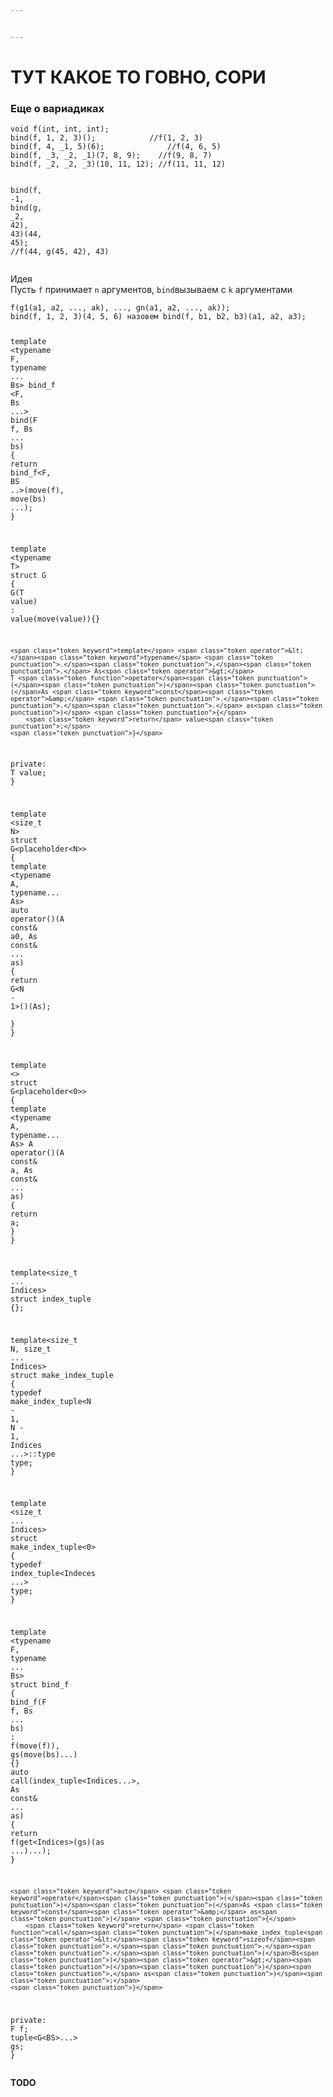 ```yaml
---


---
```


<h1 id="тут-какое-то-говно-сори">ТУТ КАКОЕ ТО ГОВНО, СОРИ</h1>
<h3 id="еще-о-вариадиках">Еще о вариадиках</h3>
<pre class=" language-cpp"><code class="prism  language-cpp"><span class="token keyword">void</span> <span class="token function">f</span><span class="token punctuation">(</span><span class="token keyword">int</span><span class="token punctuation">,</span> <span class="token keyword">int</span><span class="token punctuation">,</span> <span class="token keyword">int</span><span class="token punctuation">)</span><span class="token punctuation">;</span>
<span class="token function">bind</span><span class="token punctuation">(</span>f<span class="token punctuation">,</span> <span class="token number">1</span><span class="token punctuation">,</span> <span class="token number">2</span><span class="token punctuation">,</span> <span class="token number">3</span><span class="token punctuation">)</span><span class="token punctuation">(</span><span class="token punctuation">)</span><span class="token punctuation">;</span> 			 <span class="token comment">//f(1, 2, 3)</span>
<span class="token function">bind</span><span class="token punctuation">(</span>f<span class="token punctuation">,</span> <span class="token number">4</span><span class="token punctuation">,</span> _1<span class="token punctuation">,</span> <span class="token number">5</span><span class="token punctuation">)</span><span class="token punctuation">(</span><span class="token number">6</span><span class="token punctuation">)</span><span class="token punctuation">;</span> 			 <span class="token comment">//f(4, 6, 5)</span>
<span class="token function">bind</span><span class="token punctuation">(</span>f<span class="token punctuation">,</span> _3<span class="token punctuation">,</span> _2<span class="token punctuation">,</span> _1<span class="token punctuation">)</span><span class="token punctuation">(</span><span class="token number">7</span><span class="token punctuation">,</span> <span class="token number">8</span><span class="token punctuation">,</span> <span class="token number">9</span><span class="token punctuation">)</span><span class="token punctuation">;</span>    <span class="token comment">//f(9, 8, 7)</span>
<span class="token function">bind</span><span class="token punctuation">(</span>f<span class="token punctuation">,</span> _2<span class="token punctuation">,</span> _2<span class="token punctuation">,</span> _3<span class="token punctuation">)</span><span class="token punctuation">(</span><span class="token number">10</span><span class="token punctuation">,</span> <span class="token number">11</span><span class="token punctuation">,</span> <span class="token number">12</span><span class="token punctuation">)</span><span class="token punctuation">;</span> <span class="token comment">//f(11, 11, 12)</span>

<span class="token function">bind</span><span class="token punctuation">(</span>f<span class="token punctuation">,</span> <span class="token operator">-</span><span class="token number">1</span><span class="token punctuation">,</span> <span class="token function">bind</span><span class="token punctuation">(</span>g<span class="token punctuation">,</span> _2<span class="token punctuation">,</span> <span class="token number">42</span><span class="token punctuation">)</span><span class="token punctuation">,</span> <span class="token number">43</span><span class="token punctuation">)</span><span class="token punctuation">(</span><span class="token number">44</span><span class="token punctuation">,</span> <span class="token number">45</span><span class="token punctuation">)</span><span class="token punctuation">;</span> <span class="token comment">//f(44, g(45, 42), 43)</span>
</code></pre>
<p>Идея<br>
Пусть <code>f</code> принимает <code>n</code> аргументов, <code>bind</code>вызываем с <code>k</code> аргументами</p>
<pre class=" language-cpp"><code class="prism  language-cpp"><span class="token function">f</span><span class="token punctuation">(</span><span class="token function">g1</span><span class="token punctuation">(</span>a1<span class="token punctuation">,</span> a2<span class="token punctuation">,</span> <span class="token punctuation">.</span><span class="token punctuation">.</span><span class="token punctuation">.</span><span class="token punctuation">,</span> ak<span class="token punctuation">)</span><span class="token punctuation">,</span> <span class="token punctuation">.</span><span class="token punctuation">.</span><span class="token punctuation">.</span><span class="token punctuation">,</span> <span class="token function">gn</span><span class="token punctuation">(</span>a1<span class="token punctuation">,</span> a2<span class="token punctuation">,</span> <span class="token punctuation">.</span><span class="token punctuation">.</span><span class="token punctuation">.</span><span class="token punctuation">,</span> ak<span class="token punctuation">)</span><span class="token punctuation">)</span><span class="token punctuation">;</span>
<span class="token function">bind</span><span class="token punctuation">(</span>f<span class="token punctuation">,</span> <span class="token number">1</span><span class="token punctuation">,</span> <span class="token number">2</span><span class="token punctuation">,</span> <span class="token number">3</span><span class="token punctuation">)</span><span class="token punctuation">(</span><span class="token number">4</span><span class="token punctuation">,</span> <span class="token number">5</span><span class="token punctuation">,</span> <span class="token number">6</span><span class="token punctuation">)</span> назовем <span class="token function">bind</span><span class="token punctuation">(</span>f<span class="token punctuation">,</span> b1<span class="token punctuation">,</span> b2<span class="token punctuation">,</span> b3<span class="token punctuation">)</span><span class="token punctuation">(</span>a1<span class="token punctuation">,</span> a2<span class="token punctuation">,</span> a3<span class="token punctuation">)</span><span class="token punctuation">;</span>

<span class="token keyword">template</span> <span class="token operator">&lt;</span><span class="token keyword">typename</span> F<span class="token punctuation">,</span> <span class="token keyword">typename</span> <span class="token punctuation">.</span><span class="token punctuation">.</span><span class="token punctuation">.</span> Bs<span class="token operator">&gt;</span>
bind_f <span class="token operator">&lt;</span>F<span class="token punctuation">,</span> Bs <span class="token punctuation">.</span><span class="token punctuation">.</span><span class="token punctuation">.</span><span class="token operator">&gt;</span> <span class="token function">bind</span><span class="token punctuation">(</span>F f<span class="token punctuation">,</span> Bs <span class="token punctuation">.</span><span class="token punctuation">.</span><span class="token punctuation">.</span> bs<span class="token punctuation">)</span> <span class="token punctuation">{</span>
	<span class="token keyword">return</span> bind_f<span class="token operator">&lt;</span>F<span class="token punctuation">,</span> BS <span class="token punctuation">.</span><span class="token punctuation">.</span><span class="token operator">&gt;</span><span class="token punctuation">(</span><span class="token function">move</span><span class="token punctuation">(</span>f<span class="token punctuation">)</span><span class="token punctuation">,</span> <span class="token function">move</span><span class="token punctuation">(</span>bs<span class="token punctuation">)</span> <span class="token punctuation">.</span><span class="token punctuation">.</span><span class="token punctuation">.</span><span class="token punctuation">)</span><span class="token punctuation">;</span>
<span class="token punctuation">}</span>

<span class="token keyword">template</span> <span class="token operator">&lt;</span><span class="token keyword">typename</span> T<span class="token operator">&gt;</span>
<span class="token keyword">struct</span> G <span class="token punctuation">{</span>
	<span class="token function">G</span><span class="token punctuation">(</span>T value<span class="token punctuation">)</span> <span class="token operator">:</span> <span class="token function">value</span><span class="token punctuation">(</span><span class="token function">move</span><span class="token punctuation">(</span>value<span class="token punctuation">)</span><span class="token punctuation">)</span><span class="token punctuation">{</span><span class="token punctuation">}</span>
	
	<span class="token keyword">template</span> <span class="token operator">&lt;</span><span class="token keyword">typename</span> <span class="token punctuation">.</span><span class="token punctuation">.</span><span class="token punctuation">.</span> As<span class="token operator">&gt;</span>
	T <span class="token function">opetator</span><span class="token punctuation">(</span><span class="token punctuation">)</span><span class="token punctuation">(</span>As <span class="token keyword">const</span><span class="token operator">&amp;</span> <span class="token punctuation">.</span><span class="token punctuation">.</span><span class="token punctuation">.</span> as<span class="token punctuation">)</span> <span class="token punctuation">{</span>
		<span class="token keyword">return</span> value<span class="token punctuation">;</span>
	<span class="token punctuation">}</span>

<span class="token keyword">private</span><span class="token operator">:</span>
	T value<span class="token punctuation">;</span>
<span class="token punctuation">}</span>

<span class="token keyword">template</span> <span class="token operator">&lt;</span>size_t N<span class="token operator">&gt;</span>
<span class="token keyword">struct</span> G<span class="token operator">&lt;</span>placeholder<span class="token operator">&lt;</span>N<span class="token operator">&gt;&gt;</span> <span class="token punctuation">{</span>
	<span class="token keyword">template</span> <span class="token operator">&lt;</span><span class="token keyword">typename</span> A<span class="token punctuation">,</span> <span class="token keyword">typename</span><span class="token punctuation">.</span><span class="token punctuation">.</span><span class="token punctuation">.</span> As<span class="token operator">&gt;</span>
	<span class="token keyword">auto</span> <span class="token keyword">operator</span><span class="token punctuation">(</span><span class="token punctuation">)</span><span class="token punctuation">(</span>A <span class="token keyword">const</span><span class="token operator">&amp;</span> a0<span class="token punctuation">,</span> As <span class="token keyword">const</span><span class="token operator">&amp;</span> <span class="token punctuation">.</span><span class="token punctuation">.</span><span class="token punctuation">.</span> as<span class="token punctuation">)</span> <span class="token punctuation">{</span>
		<span class="token keyword">return</span> G<span class="token operator">&lt;</span>N <span class="token operator">-</span> <span class="token number">1</span><span class="token operator">&gt;</span><span class="token punctuation">(</span><span class="token punctuation">)</span><span class="token punctuation">(</span>As<span class="token punctuation">)</span><span class="token punctuation">;</span>	
	<span class="token punctuation">}</span>
<span class="token punctuation">}</span>

<span class="token keyword">template</span> <span class="token operator">&lt;</span><span class="token operator">&gt;</span>
<span class="token keyword">struct</span> G<span class="token operator">&lt;</span>placeholder<span class="token operator">&lt;</span><span class="token number">0</span><span class="token operator">&gt;&gt;</span> <span class="token punctuation">{</span>
	<span class="token keyword">template</span> <span class="token operator">&lt;</span><span class="token keyword">typename</span> A<span class="token punctuation">,</span> <span class="token keyword">typename</span><span class="token punctuation">.</span><span class="token punctuation">.</span><span class="token punctuation">.</span> As<span class="token operator">&gt;</span>
	A <span class="token keyword">operator</span><span class="token punctuation">(</span><span class="token punctuation">)</span><span class="token punctuation">(</span>A <span class="token keyword">const</span><span class="token operator">&amp;</span> a<span class="token punctuation">,</span> As <span class="token keyword">const</span><span class="token operator">&amp;</span> <span class="token punctuation">.</span><span class="token punctuation">.</span><span class="token punctuation">.</span> as<span class="token punctuation">)</span> <span class="token punctuation">{</span>
		<span class="token keyword">return</span> a<span class="token punctuation">;</span>	
	<span class="token punctuation">}</span>
<span class="token punctuation">}</span>

<span class="token keyword">template</span><span class="token operator">&lt;</span>size_t <span class="token punctuation">.</span><span class="token punctuation">.</span><span class="token punctuation">.</span> Indices<span class="token operator">&gt;</span>
<span class="token keyword">struct</span> index_tuple <span class="token punctuation">{</span><span class="token punctuation">}</span><span class="token punctuation">;</span>

<span class="token keyword">template</span><span class="token operator">&lt;</span>size_t N<span class="token punctuation">,</span> size_t <span class="token punctuation">.</span><span class="token punctuation">.</span><span class="token punctuation">.</span> Indices<span class="token operator">&gt;</span>
<span class="token keyword">struct</span> make_index_tuple <span class="token punctuation">{</span>
	<span class="token keyword">typedef</span> make_index_tuple<span class="token operator">&lt;</span>N <span class="token operator">-</span> <span class="token number">1</span><span class="token punctuation">,</span> N <span class="token operator">-</span> <span class="token number">1</span><span class="token punctuation">,</span> Indices <span class="token punctuation">.</span><span class="token punctuation">.</span><span class="token punctuation">.</span><span class="token operator">&gt;</span><span class="token operator">::</span>type type<span class="token punctuation">;</span>
<span class="token punctuation">}</span>

<span class="token keyword">template</span> <span class="token operator">&lt;</span>size_t <span class="token punctuation">.</span><span class="token punctuation">.</span><span class="token punctuation">.</span> Indices<span class="token operator">&gt;</span>
<span class="token keyword">struct</span> make_index_tuple<span class="token operator">&lt;</span><span class="token number">0</span><span class="token operator">&gt;</span> <span class="token punctuation">{</span>
	<span class="token keyword">typedef</span> index_tuple<span class="token operator">&lt;</span>Indeces <span class="token punctuation">.</span><span class="token punctuation">.</span><span class="token punctuation">.</span><span class="token operator">&gt;</span> type<span class="token punctuation">;</span>
<span class="token punctuation">}</span>

<span class="token keyword">template</span> <span class="token operator">&lt;</span><span class="token keyword">typename</span> F<span class="token punctuation">,</span> <span class="token keyword">typename</span> <span class="token punctuation">.</span><span class="token punctuation">.</span><span class="token punctuation">.</span> Bs<span class="token operator">&gt;</span>
<span class="token keyword">struct</span> bind_f <span class="token punctuation">{</span>
	<span class="token function">bind_f</span><span class="token punctuation">(</span>F f<span class="token punctuation">,</span> Bs <span class="token punctuation">.</span><span class="token punctuation">.</span><span class="token punctuation">.</span> bs<span class="token punctuation">)</span> <span class="token operator">:</span> <span class="token function">f</span><span class="token punctuation">(</span><span class="token function">move</span><span class="token punctuation">(</span>f<span class="token punctuation">)</span><span class="token punctuation">)</span><span class="token punctuation">,</span> <span class="token function">gs</span><span class="token punctuation">(</span><span class="token function">move</span><span class="token punctuation">(</span>bs<span class="token punctuation">)</span><span class="token punctuation">.</span><span class="token punctuation">.</span><span class="token punctuation">.</span><span class="token punctuation">)</span> <span class="token punctuation">{</span><span class="token punctuation">}</span>
	<span class="token keyword">auto</span> <span class="token function">call</span><span class="token punctuation">(</span>index_tuple<span class="token operator">&lt;</span>Indices<span class="token punctuation">.</span><span class="token punctuation">.</span><span class="token punctuation">.</span><span class="token operator">&gt;</span><span class="token punctuation">,</span> As <span class="token keyword">const</span><span class="token operator">&amp;</span> <span class="token punctuation">.</span><span class="token punctuation">.</span><span class="token punctuation">.</span> as<span class="token punctuation">)</span> <span class="token punctuation">{</span>
		<span class="token keyword">return</span> <span class="token function">f</span><span class="token punctuation">(</span>get<span class="token operator">&lt;</span>Indices<span class="token operator">&gt;</span><span class="token punctuation">(</span>gs<span class="token punctuation">)</span><span class="token punctuation">(</span>as <span class="token punctuation">.</span><span class="token punctuation">.</span><span class="token punctuation">.</span><span class="token punctuation">)</span><span class="token punctuation">.</span><span class="token punctuation">.</span><span class="token punctuation">.</span><span class="token punctuation">)</span><span class="token punctuation">;</span>
	<span class="token punctuation">}</span>

	<span class="token keyword">auto</span> <span class="token keyword">operator</span><span class="token punctuation">(</span><span class="token punctuation">)</span><span class="token punctuation">(</span>As <span class="token keyword">const</span><span class="token operator">&amp;</span> as<span class="token punctuation">)</span> <span class="token punctuation">{</span>
		<span class="token keyword">return</span> <span class="token function">call</span><span class="token punctuation">(</span>make_index_tuple<span class="token operator">&lt;</span><span class="token keyword">sizeof</span><span class="token punctuation">.</span><span class="token punctuation">.</span><span class="token punctuation">.</span><span class="token punctuation">(</span>Bs<span class="token punctuation">)</span><span class="token operator">&gt;</span><span class="token punctuation">(</span><span class="token punctuation">)</span><span class="token punctuation">,</span> as<span class="token punctuation">)</span><span class="token punctuation">;</span>
	<span class="token punctuation">}</span>
<span class="token keyword">private</span><span class="token operator">:</span>
	F f<span class="token punctuation">;</span>
	tuple<span class="token operator">&lt;</span>G<span class="token operator">&lt;</span>BS<span class="token operator">&gt;</span><span class="token punctuation">.</span><span class="token punctuation">.</span><span class="token punctuation">.</span><span class="token operator">&gt;</span> gs<span class="token punctuation">;</span>
<span class="token punctuation">}</span>
</code></pre>
<p><strong>TODO</strong></p>

